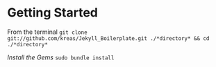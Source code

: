 # Getting Started

From the terminal
`git clone git://github.com/kreas/Jekyll_Boilerplate.git ./*directory* && cd ./*directory*`

*Install the Gems*
`sudo bundle install`




